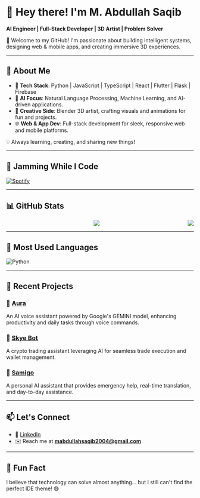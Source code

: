 # 👋 Hey there! I'm M. Abdullah Saqib

**AI Engineer | Full-Stack Developer | 3D Artist | Problem Solver**

🚀 Welcome to my GitHub! I'm passionate about building intelligent systems, designing web & mobile apps, and creating immersive 3D experiences.

---

## 🎯 About Me

- 🔧 **Tech Stack**: Python | JavaScript | TypeScript | React | Flutter | Flask | Firebase
- 🤖 **AI Focus**: Natural Language Processing, Machine Learning, and AI-driven applications.
- 🎨 **Creative Side**: Blender 3D artist, crafting visuals and animations for fun and projects.
- 🌐 **Web & App Dev**: Full-stack development for sleek, responsive web and mobile platforms.

💡 Always learning, creating, and sharing new things!

---

## 🎵 Jamming While I Code

[![Spotify](https://novatorem.vercel.app/api/spotify)](https://open.spotify.com/user/spotify)

---

## 📊 GitHub Stats

<div align="center">
  <a href="https://github.com/mabdullahsaqib">
    <img align="center" src="https://github-readme-stats-sigma-five.vercel.app/api?username=mabdullahsaqib&show_icons=true&include_all_commits=true&count_private=true&theme=react&line_height=40" />
  </a>
  <a href="https://github.com/mabdullahsaqib">
    <img align="right" src="https://github-readme-stats.vercel.app/api/top-langs/?username=mabdullahsaqib&theme=react&line_height=40&hide=css&langs_count=1&layout=compact" />
  </a>
</div>

---

## 🚀 Most Used Languages

![Python](https://img.shields.io/badge/-Python-3776AB?style=flat-square&logo=python&logoColor=ffffff)

---

## 🌟 Recent Projects

### 🔹 [Aura](https://github.com/mabdullahsaqib/aura2)

An AI voice assistant powered by Google's GEMINI model, enhancing productivity and daily tasks through voice commands.

### 🔹 [Skye Bot](https://github.com/mabdullahsaqib/skye)

A crypto trading assistant leveraging AI for seamless trade execution and wallet management.

### 🔹 [Samigo](https://github.com/mabdullahsaqib/samigo)

A personal AI assistant that provides emergency help, real-time translation, and day-to-day assistance.

---

## 📫 Let's Connect

- 💼 [LinkedIn](https://linkedin.com/in/mas-ai)
- ✉️ Reach me at **[mabdullahsaqib2004@gmail.com](mailto:mabdullahsaqib2004@gmail.com)**

---

## 🚀 Fun Fact

I believe that technology can solve almost anything... but I still can't find the perfect IDE theme! 😅
